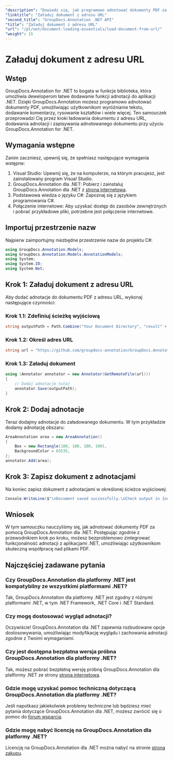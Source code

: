 ```yaml
---
"description": "Dowiedz się, jak programowo adnotować dokumenty PDF za pomocą GroupDocs.Annotation dla .NET. Samouczek krok po kroku z przykładami kodu."
"linktitle": "Załaduj dokument z adresu URL"
"second_title": "GroupDocs.Annotation .NET API"
"title": "Załaduj dokument z adresu URL"
"url": "/pl/net/document-loading-essentials/load-document-from-url/"
"weight": 15
---
```


# Załaduj dokument z adresu URL

## Wstęp
GroupDocs.Annotation for .NET to bogata w funkcje biblioteka, która umożliwia deweloperom łatwe dodawanie funkcji adnotacji do aplikacji .NET. Dzięki GroupDocs.Annotation możesz programowo adnotować dokumenty PDF, umożliwiając użytkownikom wyróżnianie tekstu, dodawanie komentarzy, rysowanie kształtów i wiele więcej. Ten samouczek przeprowadzi Cię przez kroki ładowania dokumentu z adresu URL, dodawania adnotacji i zapisywania adnotowanego dokumentu przy użyciu GroupDocs.Annotation for .NET.
## Wymagania wstępne
Zanim zaczniesz, upewnij się, że spełniasz następujące wymagania wstępne:
1. Visual Studio: Upewnij się, że na komputerze, na którym pracujesz, jest zainstalowany program Visual Studio.
2. GroupDocs.Annotation dla .NET: Pobierz i zainstaluj GroupDocs.Annotation dla .NET z [strona internetowa](https://releases.groupdocs.com/annotation/net/).
3. Podstawowa wiedza o języku C#: Zapoznaj się z językiem programowania C#.
4. Połączenie internetowe: Aby uzyskać dostęp do zasobów zewnętrznych i pobrać przykładowe pliki, potrzebne jest połączenie internetowe.

## Importuj przestrzenie nazw
Najpierw zaimportujmy niezbędne przestrzenie nazw do projektu C#:
```csharp
using GroupDocs.Annotation.Models;
using GroupDocs.Annotation.Models.AnnotationModels;
using System;
using System.IO;
using System.Net;
```
## Krok 1: Załaduj dokument z adresu URL
Aby dodać adnotacje do dokumentu PDF z adresu URL, wykonaj następujące czynności:
### Krok 1.1: Zdefiniuj ścieżkę wyjściową
```csharp
string outputPath = Path.Combine("Your Document Directory", "result" + Path.GetExtension("input.pdf"));
```
### Krok 1.2: Określ adres URL
```csharp
string url = "https://github.com/groupdocs-annotation/GroupDocs.Annotation-for-.NET/blob/master/Examples/Resources/SampleFiles/input.pdf?raw=true";
```
### Krok 1.3: Załaduj dokument
```csharp
using (Annotator annotator = new Annotator(GetRemoteFile(url)))
{
    // Dodaj adnotacje tutaj
    annotator.Save(outputPath);
}
```
## Krok 2: Dodaj adnotacje
Teraz dodajmy adnotacje do załadowanego dokumentu. W tym przykładzie dodamy adnotację obszaru:
```csharp
AreaAnnotation area = new AreaAnnotation()
{
    Box = new Rectangle(100, 100, 100, 100),
    BackgroundColor = 65535,
};
annotator.Add(area);
```
## Krok 3: Zapisz dokument z adnotacjami
Na koniec zapisz dokument z adnotacjami w określonej ścieżce wyjściowej:
```csharp
Console.WriteLine($"\nDocument saved successfully.\nCheck output in {outputPath}.");
```

## Wniosek
W tym samouczku nauczyliśmy się, jak adnotować dokumenty PDF za pomocą GroupDocs.Annotation dla .NET. Postępując zgodnie z przewodnikiem krok po kroku, możesz bezproblemowo zintegrować funkcjonalność adnotacji z aplikacjami .NET, umożliwiając użytkownikom skuteczną współpracę nad plikami PDF.

## Najczęściej zadawane pytania
### Czy GroupDocs.Annotation dla platformy .NET jest kompatybilny ze wszystkimi platformami .NET?
Tak, GroupDocs.Annotation dla platformy .NET jest zgodny z różnymi platformami .NET, w tym .NET Framework, .NET Core i .NET Standard.
### Czy mogę dostosować wygląd adnotacji?
Oczywiście! GroupDocs.Annotation dla .NET zapewnia rozbudowane opcje dostosowywania, umożliwiając modyfikację wyglądu i zachowania adnotacji zgodnie z Twoimi wymaganiami.
### Czy jest dostępna bezpłatna wersja próbna GroupDocs.Annotation dla platformy .NET?
Tak, możesz pobrać bezpłatną wersję próbną GroupDocs.Annotation dla platformy .NET ze strony [strona internetowa](https://releases.groupdocs.com/).
### Gdzie mogę uzyskać pomoc techniczną dotyczącą GroupDocs.Annotation dla platformy .NET?
Jeśli napotkasz jakiekolwiek problemy techniczne lub będziesz mieć pytania dotyczące GroupDocs.Annotation dla .NET, możesz zwrócić się o pomoc do [forum wsparcia](https://forum.groupdocs.com/c/annotation/10).
### Gdzie mogę nabyć licencję na GroupDocs.Annotation dla platformy .NET?
Licencję na GroupDocs.Annotation dla .NET można nabyć na stronie [strona zakupu](https://purchase.groupdocs.com/buy).